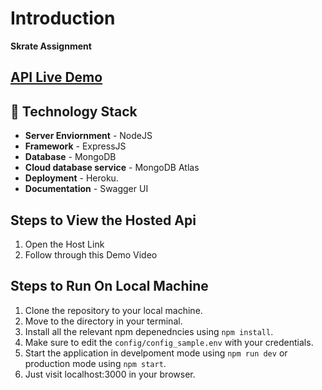 
# Introduction

**Skrate Assignment**

## [API Live Demo](https://satvik-skrate.herokuapp.com/)

## 🚧 Technology Stack

- **Server Enviornment** - NodeJS
- **Framework** - ExpressJS
- **Database** - MongoDB
- **Cloud database service** - MongoDB Atlas
- **Deployment** - Heroku.
- **Documentation** - Swagger UI

## Steps to View the Hosted Api

1. Open the Host Link
2. Follow through this Demo Video 

## Steps to Run On Local Machine

1. Clone the repository to your local machine.
2. Move to the directory in your terminal.
3. Install all the relevant npm depenedncies using  `npm install`.
4. Make sure to edit the `config/config_sample.env` with your credentials.  
5. Start the application in develpoment mode using `npm run dev` or production mode using `npm start`.
6. Just visit localhost:3000 in your browser.





